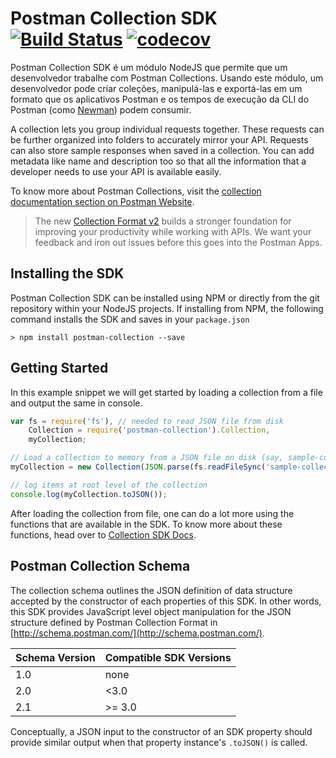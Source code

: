 # Postman Collection SDK [![Build Status](https://travis-ci.com/postmanlabs/postman-collection.svg?branch=develop)](https://travis-ci.com/postmanlabs/postman-collection) [![codecov](https://codecov.io/gh/postmanlabs/postman-collection/branch/develop/graph/badge.svg)](https://codecov.io/gh/postmanlabs/postman-collection)

Postman Collection SDK é um módulo NodeJS que permite que um desenvolvedor trabalhe com Postman Collections. Usando este módulo, um desenvolvedor pode criar coleções, manipulá-las e exportá-las em um formato que os aplicativos Postman e os tempos de execução da CLI do Postman (como [Newman](https://github.com/postmanlabs/newman)) podem consumir.

A collection lets you group individual requests together. These requests can be further organized into folders to
accurately mirror your API. Requests can also store sample responses when saved in a collection. You can add metadata
like name and description too so that all the information that a developer needs to use your API is available easily.

To know more about Postman Collections, visit the
[collection documentation section on Postman Website](https://www.getpostman.com/collection).

> The new [Collection Format v2](http://blog.getpostman.com/2015/06/05/travelogue-of-postman-collection-format-v2/)
> builds a stronger foundation for improving your productivity while working with APIs. We want your feedback and iron
> out issues before this goes into the Postman Apps.

## Installing the SDK

Postman Collection SDK can be installed using NPM or directly from the git repository within your NodeJS projects. If
installing from NPM, the following command installs the SDK and saves in your `package.json`

```terminal
> npm install postman-collection --save
```


## Getting Started

In this example snippet we will get started by loading a collection from a file and output the same in console.

```javascript
var fs = require('fs'), // needed to read JSON file from disk
	Collection = require('postman-collection').Collection,
	myCollection;

// Load a collection to memory from a JSON file on disk (say, sample-collection.json)
myCollection = new Collection(JSON.parse(fs.readFileSync('sample-collection.json').toString()));

// log items at root level of the collection
console.log(myCollection.toJSON());
```

After loading the collection from file, one can do a lot more using the functions that are available in the SDK. To know
more about these functions, head over to
[Collection SDK Docs](http://www.postmanlabs.com/postman-collection).

## Postman Collection Schema

The collection schema outlines the JSON definition of data structure accepted by the constructor of each properties of
this SDK. In other words, this SDK provides JavaScript level object manipulation for the JSON structure defined by
Postman Collection Format in [http://schema.postman.com/](http://schema.postman.com/).

| Schema Version | Compatible SDK Versions |
|----------------|-------------------------|
| 1.0            | none                    |
| 2.0            | <3.0                    |
| 2.1            | >= 3.0                  |

Conceptually, a JSON input to the constructor of an SDK property should provide similar output when that property
instance's `.toJSON()` is called.
